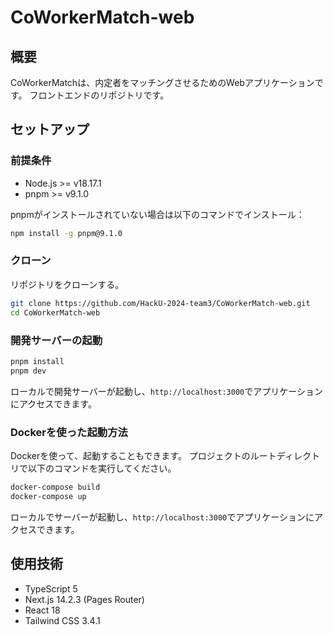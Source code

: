 # CoWorkerMatch-web

## 概要

CoWorkerMatchは、内定者をマッチングさせるためのWebアプリケーションです。
フロントエンドのリポジトリです。

## セットアップ

### 前提条件

- Node.js >= v18.17.1
- pnpm >= v9.1.0

pnpmがインストールされていない場合は以下のコマンドでインストール：

```bash
npm install -g pnpm@9.1.0
```

### クローン

リポジトリをクローンする。

```bash
git clone https://github.com/HackU-2024-team3/CoWorkerMatch-web.git
cd CoWorkerMatch-web
```

### 開発サーバーの起動

```bash
pnpm install
pnpm dev
```

ローカルで開発サーバーが起動し、`http://localhost:3000`でアプリケーションにアクセスできます。

### Dockerを使った起動方法

Dockerを使って、起動することもできます。
プロジェクトのルートディレクトリで以下のコマンドを実行してください。

```bash
docker-compose build
docker-compose up
```

ローカルでサーバーが起動し、`http://localhost:3000`でアプリケーションにアクセスできます。

## 使用技術

- TypeScript 5
- Next.js 14.2.3 (Pages Router)
- React 18
- Tailwind CSS 3.4.1
